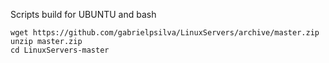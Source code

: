 Scripts build for UBUNTU and bash

```shell
wget https://github.com/gabrielpsilva/LinuxServers/archive/master.zip
unzip master.zip
cd LinuxServers-master

```


